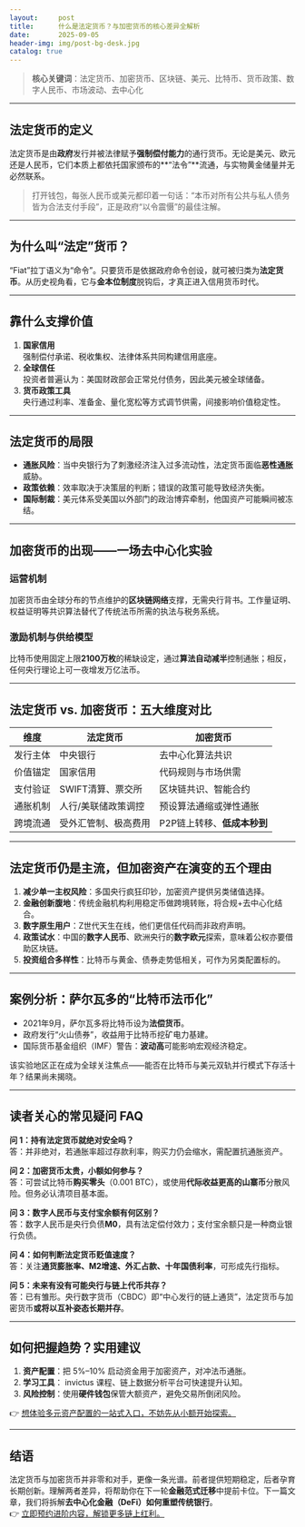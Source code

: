 ```yaml
---
layout:     post
title:      什么是法定货币？与加密货币的核心差异全解析
date:       2025-09-05
header-img: img/post-bg-desk.jpg
catalog: true
---
```


> **核心关键词**：法定货币、加密货币、区块链、美元、比特币、货币政策、数字人民币、市场波动、去中心化

---

## 法定货币的定义  
法定货币是由**政府**发行并被法律赋予**强制偿付能力**的通行货币。无论是美元、欧元还是人民币，它们本质上都依托国家颁布的**“法令”**流通，与实物黄金储量并无必然联系。

> 打开钱包，每张人民币或美元都印着一句话：“本币对所有公共与私人债务皆为合法支付手段”，正是政府“以令震慑”的最佳注解。

---

## 为什么叫“法定”货币？  
“Fiat”拉丁语义为“命令”。只要货币是依据政府命令创设，就可被归类为**法定货币**。从历史视角看，它与**金本位制度**脱钩后，才真正进入信用货币时代。

---

## 靠什么支撑价值  
1. **国家信用**  
   强制偿付承诺、税收集权、法律体系共同构建信用底座。  
2. **全球信任**  
   投资者普遍认为：美国财政部会正常兑付债务，因此美元被全球储备。  
3. **货币政策工具**  
   央行通过利率、准备金、量化宽松等方式调节供需，间接影响价值稳定性。

---

## 法定货币的局限  

- **通胀风险**：当中央银行为了刺激经济注入过多流动性，法定货币面临**恶性通胀**威胁。  
- **政策依赖**：效率取决于决策层的判断；错误的政策可能导致经济失衡。  
- **国际制裁**：美元体系受美国以外部门的政治博弈牵制，他国资产可能瞬间被冻结。

---

## 加密货币的出现——一场去中心化实验  

### 运营机制  
加密货币由全球分布的节点维护的**区块链网络**支撑，无需央行背书。工作量证明、权益证明等共识算法替代了传统法币所需的执法与税务系统。

### 激励机制与供给模型  
比特币使用固定上限**2100万枚**的稀缺设定，通过**算法自动减半**控制通胀；相反，任何央行理论上可一夜增发万亿法币。

---

## 法定货币 vs. 加密货币：五大维度对比

| 维度           | 法定货币                 | 加密货币                          |
|----------------|--------------------------|-----------------------------------|
| 发行主体       | 中央银行                 | 去中心化算法共识                 |
| 价值锚定       | 国家信用                 | 代码规则与市场供需               |
| 支付验证       | SWIFT清算、票交所        | 区块链共识、智能合约             |
| 通胀机制       | 人行/美联储政策调控      | 预设算法通缩或弹性通胀           |
| 跨境流通       | 受外汇管制、极高费用     | P2P链上转移、**低成本秒到**      |

---

## 法定货币仍是主流，但加密资产在演变的五个理由  

1. **减少单一主权风险**：多国央行疯狂印钞，加密资产提供另类储值选择。  
2. **金融创新腹地**：传统金融机构利用稳定币做跨境转账，将合规+去中心化结合。  
3. **数字原生用户**：Z世代天生在线，他们更信任代码而非政府声明。  
4. **政策试水**：中国的**数字人民币**、欧洲央行的**数字欧元**探索，意味着公权亦要借助区块链。  
5. **投资组合多样性**：比特币与黄金、债券走势低相关，可作为另类配置标的。

---

## 案例分析：萨尔瓦多的“比特币法币化”  

- 2021年9月，萨尔瓦多将比特币设为**法偿货币**。  
- 政府发行“火山债券”，收益用于比特币挖矿电力基建。  
- 国际货币基金组织（IMF）警告：**波动高**可能影响宏观经济稳定。  

该实验地区正在成为全球关注焦点——能否在比特币与美元双轨并行模式下存活十年？结果尚未揭晓。

---

## 读者关心的常见疑问 FAQ

**问 1：持有法定货币就绝对安全吗？**  
答：并非绝对，若通胀率超过存款利率，购买力仍会缩水，需配置抗通胀资产。

**问 2：加密货币太贵，小额如何参与？**  
答：可尝试比特币**购买零头**（0.001 BTC），或使用**代际收益更高的山寨币**分散风险。但务必认清项目基本面。

**问 3：数字人民币与支付宝余额有何区别？**  
答：数字人民币是央行负债**M0**，具有法定偿付效力；支付宝余额只是一种商业银行负债。

**问 4：如何判断法定货币贬值速度？**  
答：关注**通货膨胀率、M2增速、外汇占款、十年国债利率**，可形成先行指标。

**问 5：未来有没有可能央行与链上代币共存？**  
答：已有雏形。央行数字货币（CBDC）即“中心发行的链上通货”，法定货币与加密货币**或将以互补姿态长期并存**。

---

## 如何把握趋势？实用建议

1. **资产配置**：把 5%–10% 启动资金用于加密资产，对冲法币通胀。  
2. **学习工具**： invictus 课程、链上数据分析平台可快速提升认知。  
3. **风险控制**：使用**硬件钱包**保管大额资产，避免交易所倒闭风险。  

👉 [想体验多元资产配置的一站式入口，不妨先从小额开始探索。](https://okxdog.com/)

---

## 结语  
法定货币与加密货币并非零和对手，更像一条光谱。前者提供短期稳定，后者孕育长期创新。理解两者差异，将帮助你在下一轮**金融范式迁移**中提前卡位。下一篇文章，我们将拆解**去中心化金融（DeFi）如何重塑传统银行**。  
👉 [立即预约进阶内容，解锁更多链上红利。](https://okxdog.com/)